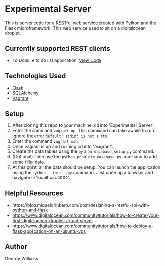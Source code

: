 # Experimental Server
This is server code for a RESTful web service created with Python and the Flask microframework. This web service used to sit on a [digitalocean](http://www.digitalocean.com/) droplet.

## Currently supported REST clients
* To Dooli: A to do list application. [View Code](http://www.github.com/geordyp/To-Dooli)

## Technologies Used
* [Flask](http://flask.pocoo.org/)
* [SQLAlchemy](https://www.sqlalchemy.org/)
* [Vagrant](https://www.vagrantup.com/)

## Setup
1. After cloning this repo to your machine, cd into 'Experimental_Server'.
2. Enter the command `vagrant up`. This command can take awhile to run. Ignore the error `default: stdin: is not a tty`.
3. Enter the command `vagrant ssh`.
4. Once vagrant is up and running cd into '/vagrant'.
5. Create the data tables using the `python database_setup.py` command.
6. (Optional) Then use the `python populate_database.py` command to add some filler data.
7. At this point, all the data should be setup. You can launch the application using the `python __init__.py` command. Just open up a browser and navigate to 'localhost:5000'.

## Helpful Resources
* https://blog.miguelgrinberg.com/post/designing-a-restful-api-with-python-and-flask
* https://www.digitalocean.com/community/tutorials/how-to-create-your-first-digitalocean-droplet-virtual-server
* https://www.digitalocean.com/community/tutorials/how-to-deploy-a-flask-application-on-an-ubuntu-vps

## Author
Geordy Williams
